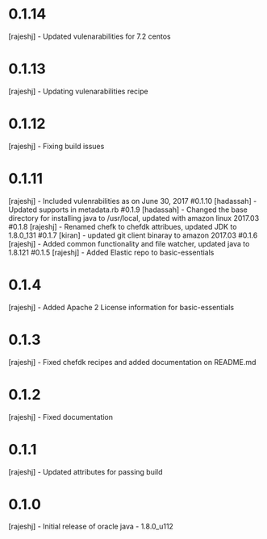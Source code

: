 # 0.1.14
[rajeshj]   - Updated vulenarabilities for 7.2 centos
# 0.1.13
[rajeshj]   - Updating vulenarabilities recipe       
# 0.1.12
[rajeshj]   - Fixing build issues
# 0.1.11
[rajeshj]   - Included vulenrabilities as on June 30, 2017
#0.1.10
[hadassah]  - Updated supports in metadata.rb
#0.1.9
[hadassah]  - Changed the base directory for installing java to /usr/local, updated with amazon linux 2017.03
#0.1.8
[rajeshj]   - Renamed chefk to chefdk attribues, updated JDK to 1.8.0_131
#0.1.7
[kiran]     - updated git client binaray to amazon 2017.03
#0.1.6
[rajeshj]   - Added common functionality and file watcher, updated java to 1.8.121
#0.1.5
[rajeshj]   - Added Elastic repo to basic-essentials
# 0.1.4
[rajeshj]   - Added Apache 2 License information for basic-essentials
# 0.1.3
[rajeshj]   - Fixed chefdk recipes and added documentation on README.md
# 0.1.2
[rajeshj]   - Fixed documentation
# 0.1.1
[rajeshj]   - Updated attributes for passing build
# 0.1.0
[rajeshj]   - Initial release of oracle java - 1.8.0_u112
